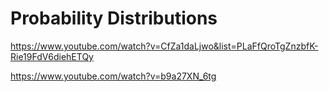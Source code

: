 # Probability Distributions

https://www.youtube.com/watch?v=CfZa1daLjwo&list=PLaFfQroTgZnzbfK-Rie19FdV6diehETQy

https://www.youtube.com/watch?v=b9a27XN_6tg
